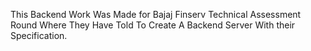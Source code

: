 This Backend Work Was Made for Bajaj Finserv Technical Assessment Round Where They Have Told To Create A Backend Server With their Specification.
